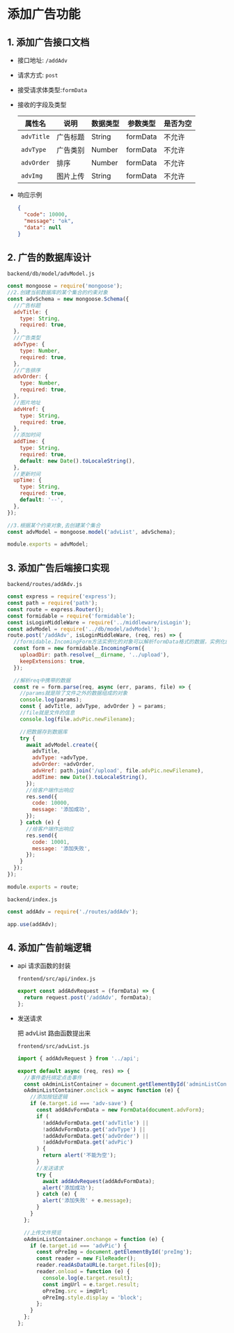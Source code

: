 # 添加广告功能

## 1. 添加广告接口文档

- 接口地址: `/addAdv`

- 请求方式: `post`

- 接受请求体类型:`formData`

- 接收的字段及类型

  | 属性名     | 说明     | 数据类型 | 参数类型 | 是否为空 |
  | ---------- | -------- | -------- | -------- | -------- |
  | `advTitle` | 广告标题 | String   | formData | 不允许   |
  | `advType`  | 广告类别 | Number   | formData | 不允许   |
  | `advOrder` | 排序     | Number   | formData | 不允许   |
  | `advImg`   | 图片上传 | String   | formData | 不允许   |

- 响应示例

  ```json
  {
    "code": 10000,
    "message": "ok",
    "data": null
  }
  ```

## 2. 广告的数据库设计

`backend/db/model/advModel.js`

```js
const mongoose = require('mongoose');
//2.创建当前数据库的某个集合的约束对象
const advSchema = new mongoose.Schema({
  //广告标题
  advTitle: {
    type: String,
    required: true,
  },
  //广告类型
  advType: {
    type: Number,
    required: true,
  },
  //广告排序
  advOrder: {
    type: Number,
    required: true,
  },
  //图片地址
  advHref: {
    type: String,
    required: true,
  },
  //添加时间
  addTime: {
    type: String,
    required: true,
    default: new Date().toLocaleString(),
  },
  //更新时间
  upTime: {
    type: String,
    required: true,
    default: '--',
  },
});

//3.根据某个约束对象,去创建某个集合
const advModel = mongoose.model('advList', advSchema);

module.exports = advModel;
```

## 3. 添加广告后端接口实现

`backend/routes/addAdv.js`

```js
const express = require('express');
const path = require('path');
const route = express.Router();
const formidable = require('formidable');
const isLoginMiddleWare = require('../middleware/isLogin');
const advModel = require('../db/model/advModel');
route.post('/addAdv', isLoginMiddleWare, (req, res) => {
  //formidable.IncomingForm方法实例化的对象可以解析formData格式的数据，实例化的时候可以传入一些配置
  const form = new formidable.IncomingForm({
    uploadDir: path.resolve(__dirname, '../upload'),
    keepExtensions: true,
  });

  //解析req中携带的数据
  const re = form.parse(req, async (err, params, file) => {
    //params就是除了文件之外的数据组成的对象
    console.log(params);
    const { advTitle, advType, advOrder } = params;
    //file就是文件的信息
    console.log(file.advPic.newFilename);

    //把数据存到数据库
    try {
      await advModel.create({
        advTitle,
        advType: +advType,
        advOrder: +advOrder,
        advHref: path.join('/upload', file.advPic.newFilename),
        addTime: new Date().toLocaleString(),
      });
      //给客户端作出响应
      res.send({
        code: 10000,
        message: '添加成功',
      });
    } catch (e) {
      //给客户端作出响应
      res.send({
        code: 10001,
        message: '添加失败',
      });
    }
  });
});

module.exports = route;
```

`backend/index.js`

```js
const addAdv = require('./routes/addAdv');

app.use(addAdv);
```

## 4. 添加广告前端逻辑

- api 请求函数的封装

  `frontend/src/api/index.js`

  ```js
  export const addAdvRequest = (formData) => {
    return request.post('/addAdv', formData);
  };
  ```

- 发送请求

  把 advList 路由函数提出来

  `frontend/src/advList.js`

  ```js
  import { addAdvRequest } from '../api';

  export default async (req, res) => {
    //事件委托绑定点击事件
    const oAdminListContainer = document.getElementById('adminListContainer');
    oAdminListContainer.onclick = async function (e) {
      //添加按钮逻辑
      if (e.target.id === 'adv-save') {
        const addAdvFormData = new FormData(document.advForm);
        if (
          !addAdvFormData.get('advTitle') ||
          !addAdvFormData.get('advType') ||
          !addAdvFormData.get('advOrder') ||
          !addAdvFormData.get('advPic')
        ) {
          return alert('不能为空');
        }
        //发送请求
        try {
          await addAdvRequest(addAdvFormData);
          alert('添加成功');
        } catch (e) {
          alert('添加失败' + e.message);
        }
      }
    };

    //上传文件预览
    oAdminListContainer.onchange = function (e) {
      if (e.target.id === 'advPic') {
        const oPreImg = document.getElementById('preImg');
        const reader = new FileReader();
        reader.readAsDataURL(e.target.files[0]);
        reader.onload = function (e) {
          console.log(e.target.result);
          const imgUrl = e.target.result;
          oPreImg.src = imgUrl;
          oPreImg.style.display = 'block';
        };
      }
    };
  };
  ```
